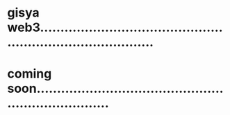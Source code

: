 # gisya web3.................................................................................
# coming soon.......................................................................

